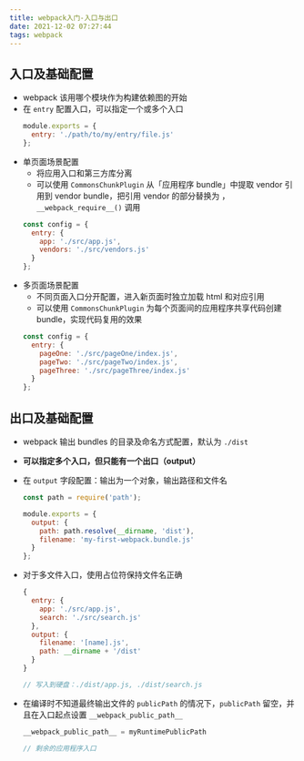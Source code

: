 ```yaml
---
title: webpack入门-入口与出口
date: 2021-12-02 07:27:44
tags: webpack
---
```

## 入口及基础配置
- webpack 该用哪个模块作为构建依赖图的开始
- 在 `entry` 配置入口，可以指定一个或多个入口
	```js
	module.exports = {
	  entry: './path/to/my/entry/file.js'
	};
	```
- 单页面场景配置
	- 将应用入口和第三方库分离
	- 可以使用 `CommonsChunkPlugin`  从「应用程序 bundle」中提取 vendor 引用到 vendor bundle，把引用 vendor 的部分替换为 ，`__webpack_require__()` 调用
	```js
	const config = {
	  entry: {
		app: './src/app.js',
		vendors: './src/vendors.js'
	  }
	};
	```
- 多页面场景配置
	- 不同页面入口分开配置，进入新页面时独立加载 html 和对应引用
	- 可以使用 `CommonsChunkPlugin` 为每个页面间的应用程序共享代码创建 bundle，实现代码复用的效果
	```js
	const config = {
	  entry: {
		pageOne: './src/pageOne/index.js',
		pageTwo: './src/pageTwo/index.js',
		pageThree: './src/pageThree/index.js'
	  }
	};
	```

## 出口及基础配置
- webpack 输出 bundles 的目录及命名方式配置，默认为  `./dist`
- **可以指定多个入口，但只能有一个出口（output）**
- 在 `output` 字段配置：输出为一个对象，输出路径和文件名
	```js
	const path = require('path');

	module.exports = {
	  output: {
		path: path.resolve(__dirname, 'dist'),
		filename: 'my-first-webpack.bundle.js'
	  }
	};
	```
- 对于多文件入口，使用占位符保持文件名正确
	```js
	{
	  entry: {
		app: './src/app.js',
		search: './src/search.js'
	  },
	  output: {
		filename: '[name].js',
		path: __dirname + '/dist'
	  }
	}

	// 写入到硬盘：./dist/app.js, ./dist/search.js
	```

- 在编译时不知道最终输出文件的 `publicPath` 的情况下，`publicPath` 留空，并且在入口起点设置 `__webpack_public_path__`
	```js
	__webpack_public_path__ = myRuntimePublicPath

	// 剩余的应用程序入口
	```


